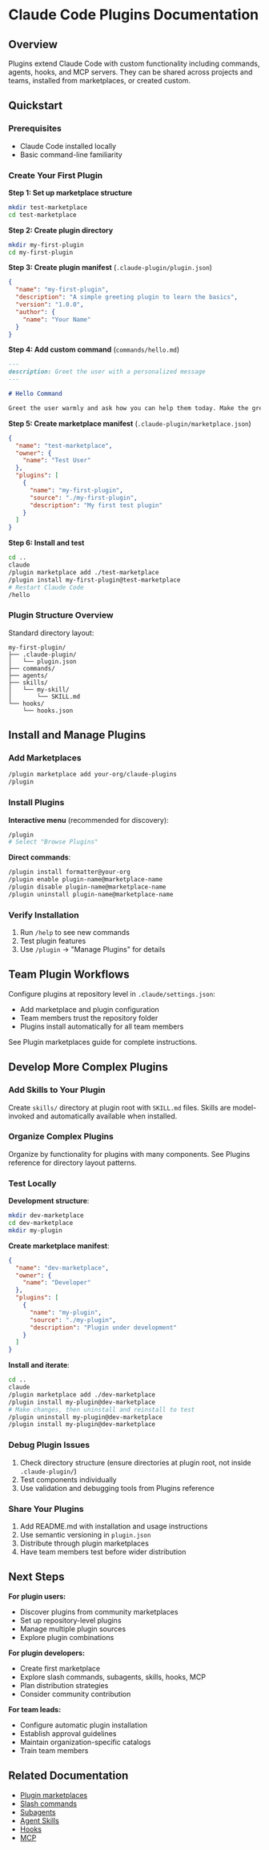 # Claude Code Plugins Documentation

## Overview

Plugins extend Claude Code with custom functionality including commands, agents, hooks, and MCP servers. They can be shared across projects and teams, installed from marketplaces, or created custom.

## Quickstart

### Prerequisites
- Claude Code installed locally
- Basic command-line familiarity

### Create Your First Plugin

**Step 1: Set up marketplace structure**
```bash
mkdir test-marketplace
cd test-marketplace
```

**Step 2: Create plugin directory**
```bash
mkdir my-first-plugin
cd my-first-plugin
```

**Step 3: Create plugin manifest** (`.claude-plugin/plugin.json`)
```json
{
  "name": "my-first-plugin",
  "description": "A simple greeting plugin to learn the basics",
  "version": "1.0.0",
  "author": {
    "name": "Your Name"
  }
}
```

**Step 4: Add custom command** (`commands/hello.md`)
```markdown
---
description: Greet the user with a personalized message
---

# Hello Command

Greet the user warmly and ask how you can help them today. Make the greeting personal and encouraging.
```

**Step 5: Create marketplace manifest** (`.claude-plugin/marketplace.json`)
```json
{
  "name": "test-marketplace",
  "owner": {
    "name": "Test User"
  },
  "plugins": [
    {
      "name": "my-first-plugin",
      "source": "./my-first-plugin",
      "description": "My first test plugin"
    }
  ]
}
```

**Step 6: Install and test**
```bash
cd ..
claude
/plugin marketplace add ./test-marketplace
/plugin install my-first-plugin@test-marketplace
# Restart Claude Code
/hello
```

### Plugin Structure Overview

Standard directory layout:
```
my-first-plugin/
├── .claude-plugin/
│   └── plugin.json
├── commands/
├── agents/
├── skills/
│   └── my-skill/
│       └── SKILL.md
└── hooks/
    └── hooks.json
```

## Install and Manage Plugins

### Add Marketplaces

```bash
/plugin marketplace add your-org/claude-plugins
/plugin
```

### Install Plugins

**Interactive menu** (recommended for discovery):
```bash
/plugin
# Select "Browse Plugins"
```

**Direct commands**:
```bash
/plugin install formatter@your-org
/plugin enable plugin-name@marketplace-name
/plugin disable plugin-name@marketplace-name
/plugin uninstall plugin-name@marketplace-name
```

### Verify Installation

1. Run `/help` to see new commands
2. Test plugin features
3. Use `/plugin` → "Manage Plugins" for details

## Team Plugin Workflows

Configure plugins at repository level in `.claude/settings.json`:
- Add marketplace and plugin configuration
- Team members trust the repository folder
- Plugins install automatically for all team members

See Plugin marketplaces guide for complete instructions.

## Develop More Complex Plugins

### Add Skills to Your Plugin

Create `skills/` directory at plugin root with `SKILL.md` files. Skills are model-invoked and automatically available when installed.

### Organize Complex Plugins

Organize by functionality for plugins with many components. See Plugins reference for directory layout patterns.

### Test Locally

**Development structure**:
```bash
mkdir dev-marketplace
cd dev-marketplace
mkdir my-plugin
```

**Create marketplace manifest**:
```json
{
  "name": "dev-marketplace",
  "owner": {
    "name": "Developer"
  },
  "plugins": [
    {
      "name": "my-plugin",
      "source": "./my-plugin",
      "description": "Plugin under development"
    }
  ]
}
```

**Install and iterate**:
```bash
cd ..
claude
/plugin marketplace add ./dev-marketplace
/plugin install my-plugin@dev-marketplace
# Make changes, then uninstall and reinstall to test
/plugin uninstall my-plugin@dev-marketplace
/plugin install my-plugin@dev-marketplace
```

### Debug Plugin Issues

1. Check directory structure (ensure directories at plugin root, not inside `.claude-plugin/`)
2. Test components individually
3. Use validation and debugging tools from Plugins reference

### Share Your Plugins

1. Add README.md with installation and usage instructions
2. Use semantic versioning in `plugin.json`
3. Distribute through plugin marketplaces
4. Have team members test before wider distribution

## Next Steps

**For plugin users:**
- Discover plugins from community marketplaces
- Set up repository-level plugins
- Manage multiple plugin sources
- Explore plugin combinations

**For plugin developers:**
- Create first marketplace
- Explore slash commands, subagents, skills, hooks, MCP
- Plan distribution strategies
- Consider community contribution

**For team leads:**
- Configure automatic plugin installation
- Establish approval guidelines
- Maintain organization-specific catalogs
- Train team members

## Related Documentation

- [Plugin marketplaces](/en/docs/claude-code/plugin-marketplaces)
- [Slash commands](/en/docs/claude-code/slash-commands)
- [Subagents](/en/docs/claude-code/sub-agents)
- [Agent Skills](/en/docs/claude-code/skills)
- [Hooks](/en/docs/claude-code/hooks)
- [MCP](/en/docs/claude-code/mcp)
